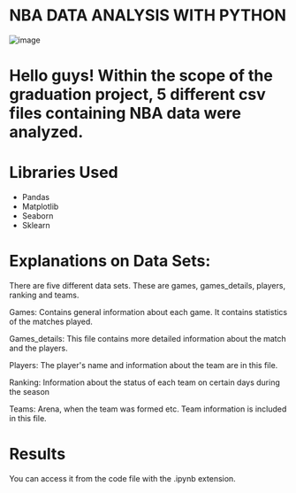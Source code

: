 # NBA DATA ANALYSIS WITH PYTHON

![image](https://user-images.githubusercontent.com/83660447/182607893-5ddf04fd-ffda-45fb-a8bd-2b3fee5ad322.png)

# Hello guys! Within the scope of the graduation project, 5 different csv files containing NBA data were analyzed.

# Libraries Used
- Pandas
- Matplotlib
- Seaborn
- Sklearn

# Explanations on Data Sets:

There are five different data sets. These are games, games_details, players, ranking and teams.

Games: Contains general information about each game. It contains statistics of the matches played.

Games_details: This file contains more detailed information about the match and the players.

Players: The player's name and information about the team are in this file.

Ranking: Information about the status of each team on certain days during the season

Teams: Arena, when the team was formed etc. Team information is included in this file.

# Results

You can access it from the code file with the .ipynb extension.
